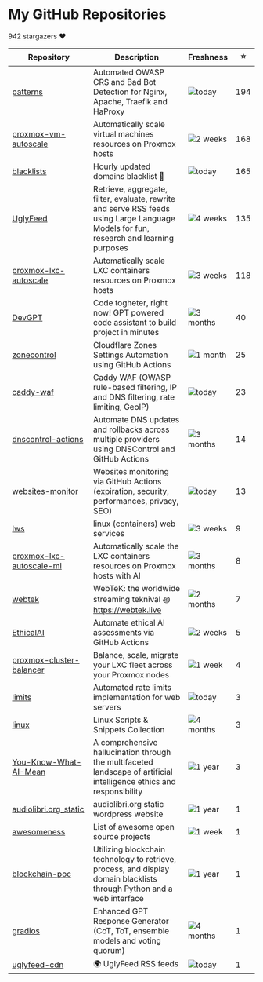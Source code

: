 
# My GitHub Repositories

942 stargazers ❤️

| Repository | Description | Freshness | ⭐️ |
|------------|-------------|-----------|----|
| [patterns](https://github.com/fabriziosalmi/patterns) | Automated OWASP CRS and Bad Bot Detection for Nginx, Apache, Traefik and HaProxy | ![today](https://img.shields.io/badge/today-brightgreen?style=flat-square) | 194 |
| [proxmox-vm-autoscale](https://github.com/fabriziosalmi/proxmox-vm-autoscale) | Automatically scale virtual machines resources on Proxmox hosts | ![2 weeks](https://img.shields.io/badge/2%20weeks-yellow?style=flat-square) | 168 |
| [blacklists](https://github.com/fabriziosalmi/blacklists) | Hourly updated domains blacklist 🚫  | ![today](https://img.shields.io/badge/today-brightgreen?style=flat-square) | 165 |
| [UglyFeed](https://github.com/fabriziosalmi/UglyFeed) | Retrieve, aggregate, filter, evaluate, rewrite and serve RSS feeds using Large Language Models for fun, research and learning purposes | ![4 weeks](https://img.shields.io/badge/4%20weeks-yellow?style=flat-square) | 135 |
| [proxmox-lxc-autoscale](https://github.com/fabriziosalmi/proxmox-lxc-autoscale) | Automatically scale LXC containers resources on Proxmox hosts | ![3 weeks](https://img.shields.io/badge/3%20weeks-yellow?style=flat-square) | 118 |
| [DevGPT](https://github.com/fabriziosalmi/DevGPT) | Code togheter, right now! GPT powered code assistant to build project in minutes | ![3 months](https://img.shields.io/badge/3%20months-orange?style=flat-square) | 40 |
| [zonecontrol](https://github.com/fabriziosalmi/zonecontrol) | Cloudflare Zones Settings Automation using GitHub Actions | ![1 month](https://img.shields.io/badge/1%20month-yellow?style=flat-square) | 25 |
| [caddy-waf](https://github.com/fabriziosalmi/caddy-waf) | Caddy WAF (OWASP rule-based filtering, IP and DNS filtering, rate limiting, GeoIP) | ![today](https://img.shields.io/badge/today-brightgreen?style=flat-square) | 23 |
| [dnscontrol-actions](https://github.com/fabriziosalmi/dnscontrol-actions) | Automate DNS updates and rollbacks across multiple providers using DNSControl and GitHub Actions | ![3 months](https://img.shields.io/badge/3%20months-orange?style=flat-square) | 14 |
| [websites-monitor](https://github.com/fabriziosalmi/websites-monitor) | Websites monitoring via GitHub Actions (expiration, security, performances, privacy, SEO) | ![today](https://img.shields.io/badge/today-brightgreen?style=flat-square) | 13 |
| [lws](https://github.com/fabriziosalmi/lws) | linux (containers) web services | ![3 weeks](https://img.shields.io/badge/3%20weeks-yellow?style=flat-square) | 9 |
| [proxmox-lxc-autoscale-ml](https://github.com/fabriziosalmi/proxmox-lxc-autoscale-ml) | Automatically scale the LXC containers resources on Proxmox hosts with AI | ![3 months](https://img.shields.io/badge/3%20months-orange?style=flat-square) | 8 |
| [webtek](https://github.com/fabriziosalmi/webtek) | WebTeK: the worldwide streaming teknival ꩜ https://webtek.live | ![2 months](https://img.shields.io/badge/2%20months-orange?style=flat-square) | 7 |
| [EthicalAI](https://github.com/fabriziosalmi/EthicalAI) | Automate ethical AI assessments via GitHub Actions | ![2 weeks](https://img.shields.io/badge/2%20weeks-yellow?style=flat-square) | 5 |
| [proxmox-cluster-balancer](https://github.com/fabriziosalmi/proxmox-cluster-balancer) | Balance, scale, migrate your LXC fleet across your Proxmox nodes | ![1 week](https://img.shields.io/badge/1%20week-brightgreen?style=flat-square) | 4 |
| [limits](https://github.com/fabriziosalmi/limits) | Automated rate limits implementation for web servers | ![today](https://img.shields.io/badge/today-brightgreen?style=flat-square) | 3 |
| [linux](https://github.com/fabriziosalmi/linux) | Linux Scripts & Snippets Collection | ![4 months](https://img.shields.io/badge/4%20months-orange?style=flat-square) | 3 |
| [You-Know-What-AI-Mean](https://github.com/fabriziosalmi/You-Know-What-AI-Mean) | A comprehensive hallucination through the multifaceted landscape of artificial intelligence ethics and responsibility | ![1 year](https://img.shields.io/badge/1%20year-orange?style=flat-square) | 3 |
| [audiolibri.org_static](https://github.com/fabriziosalmi/audiolibri.org_static) | audiolibri.org static wordpress website | ![1 year](https://img.shields.io/badge/1%20year-orange?style=flat-square) | 1 |
| [awesomeness](https://github.com/fabriziosalmi/awesomeness) | List of awesome open source projects | ![1 week](https://img.shields.io/badge/1%20week-brightgreen?style=flat-square) | 1 |
| [blockchain-poc](https://github.com/fabriziosalmi/blockchain-poc) | Utilizing blockchain technology to retrieve, process, and display domain blacklists through Python and a web interface | ![1 year](https://img.shields.io/badge/1%20year-orange?style=flat-square) | 1 |
| [gradios](https://github.com/fabriziosalmi/gradios) | Enhanced GPT Response Generator (CoT, ToT, ensemble models and voting quorum) | ![4 months](https://img.shields.io/badge/4%20months-orange?style=flat-square) | 1 |
| [uglyfeed-cdn](https://github.com/fabriziosalmi/uglyfeed-cdn) | 🌍 UglyFeed RSS feeds | ![today](https://img.shields.io/badge/today-brightgreen?style=flat-square) | 1 |


